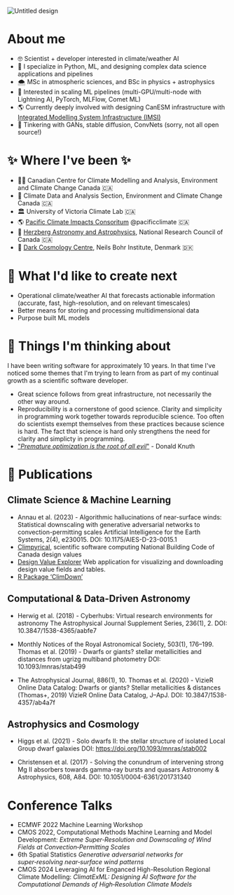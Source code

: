 ![Untitled design](https://github.com/user-attachments/assets/208ebf9e-ad64-4f7c-afc0-f894e5d7fc92)
# About me
* 🤓 Scientist + developer interested in climate/weather AI
* 🐍 I specialize in Python, ML, and designing complex data science applications and pipelines
* 🌨️ MSc in atmospheric sciences, and BSc in physics + astrophysics
* 🚀 Interested in scaling ML pipelines (multi-GPU/multi-node with Lightning AI, PyTorch, MLFlow, Comet ML)
* 🌎 Currently deeply involved with designing CanESM infrastructure with [Integrated Modelling System Infrastructure (IMSI)](https://gitlab.com/cccma/imsi)
* 🤖 Tinkering with GANs, stable diffusion, ConvNets (sorry, not all open source!)

# ✨ Where I've been ✨
* 👨‍💻 Canadian Centre for Climate Modelling and Analysis, Environment and Climate Change Canada 🇨🇦
* 👷 Climate Data and Analysis Section, Environment and Climate Change Canada 🇨🇦
* 🏛️ University of Victoria Climate Lab 🇨🇦
* 🌎 [Pacific Climate Impacts Consoritum](https://pacificclimate.org/) @pacificclimate 🇨🇦
* 🔭 [Herzberg Astronomy and Astrophysics](https://nrc.canada.ca/en/research-development/research-collaboration/research-centres/herzberg-astronomy-astrophysics-research-centre), National Research Council of Canada 🇨🇦
* 🌃 [Dark Cosmology Centre](https://cms.ku.dk/nat-sites/nbi-sites/dark/), Neils Bohr Institute, Denmark 🇩🇰

# 🎯 What I'd like to create next
* Operational climate/weather AI that forecasts actionable information (accurate, fast, high-resolution, and on relevant timescales)
* Better means for storing and processing multidimensional data
* Purpose built ML models 

# 🤔 Things I'm thinking about
I have been writing software for approximately 10 years. In that time I've noticed some themes that I'm trying to learn from as part of my continual growth as a scientific software developer.
* Great science follows from great infrastructure, not necessarily the other way around.
* Reproducibility is a cornerstone of good science. Clarity and simplicity in programming work together towards reproducible science. Too often do scientists exempt themselves from these practices because science is hard. The fact that science is hard only strengthens the need for clarity and simplicty in programming.
* ["_Premature optimization is the root of all evil_"](https://m.xkcd.com/1691/)  - Donald Knuth

# 📖 Publications 

## Climate Science & Machine Learning
* Annau et al. (2023) - Algorithmic hallucinations of near-surface winds: Statistical downscaling with generative adversarial networks to convection-permitting scales
Artificial Intelligence for the Earth Systems, 2(4), e230015.
DOI: 10.1175/AIES-D-23-0015.1
* [Climpyrical](https://github.com/pacificclimate/climpyrical), scientific software computing National Building Code of Canada design values
* [Design Value Explorer](https://github.com/pacificclimate/design-value-explorer) Web application for visualizing and downloading design value fields and tables.
* [R Package ‘ClimDown’](https://rdrr.io/cran/ClimDown/)

## Computational & Data-Driven Astronomy
* Herwig et al. (2018) - Cyberhubs: Virtual research environments for astronomy
The Astrophysical Journal Supplement Series, 236(1), 2.
DOI: 10.3847/1538-4365/aabfe7

* Monthly Notices of the Royal Astronomical Society, 503(1), 176–199.
Thomas et al. (2019) - Dwarfs or giants? stellar metallicities and distances from ugrizg multiband photometry
DOI: 10.1093/mnras/stab499

* The Astrophysical Journal, 886(1), 10.
Thomas et al. (2020) - VizieR Online Data Catalog: Dwarfs or giants? Stellar metallicities & distances (Thomas+, 2019)
VizieR Online Data Catalog, J–ApJ.
DOI: 10.3847/1538-4357/ab4a7f

## Astrophysics and Cosmology
* Higgs et al. (2021) - Solo dwarfs II: the stellar structure of isolated Local Group dwarf galaxies
DOI: https://doi.org/10.1093/mnras/stab002

* Christensen et al. (2017) - Solving the conundrum of intervening strong Mg II absorbers towards gamma-ray bursts and quasars
Astronomy & Astrophysics, 608, A84.
DOI: 10.1051/0004-6361/201731340

# Conference Talks
* ECMWF 2022 Machine Learning Workshop
* CMOS 2022, Computational Methods
  Machine Learning and Model Development: _Extreme Super‑Resolution and Downscaling of Wind Fields at
Convection‑Permitting Scales_ 
* 6th Spatial Statistics
  _Generative adversarial networks for super‑resolving near‑surface wind patterns_
* CMOS 2024
  Leveraging AI for Enganced High-Resolution Regional Climate Modelling: _ClimatExML: Designing AI Software for the Computational Demands of High‑Resolution Climate Models_


<!---
nannau/nannau is a ✨ special ✨ repository because its `README.md` (this file) appears on your GitHub profile.
You can click the Preview link to take a look at your changes.
--->
